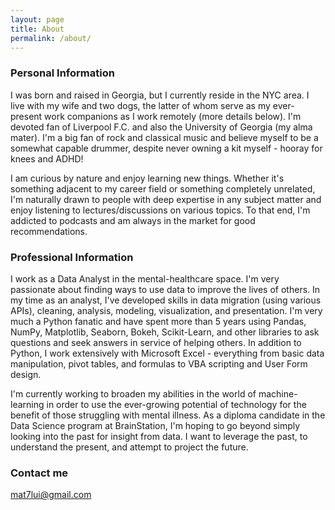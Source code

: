 ```yaml
---
layout: page
title: About
permalink: /about/
---
```


### Personal Information
I was born and raised in Georgia, but I currently reside in the NYC area. I live with my wife and two dogs, the latter of whom serve as my ever-present work companions as I work remotely (more details below). I'm devoted fan of Liverpool F.C. and also the University of Georgia (my alma mater). I'm a big fan of rock and classical music and believe myself to be a somewhat capable drummer, despite never owning a kit myself - hooray for knees and ADHD!

I am curious by nature and enjoy learning new things. Whether it's something adjacent to my career field or something completely unrelated, I'm naturally drawn to people with deep expertise in any subject matter and enjoy listening to lectures/discussions on various topics. To that end, I'm addicted to podcasts and am always in the market for good recommendations.

### Professional Information
 I work as a Data Analyst in the mental-healthcare space. I'm very passionate about finding ways to use data to improve the lives of others. In my time as an analyst, I've developed skills in data migration (using various APIs), cleaning, analysis, modeling, visualization, and presentation. I'm very much a Python fanatic and have spent more than 5 years using Pandas, NumPy, Matplotlib, Seaborn, Bokeh, Scikit-Learn, and other libraries to ask questions and seek answers in service of helping others. In addition to Python, I work extensively with Microsoft Excel - everything from basic data manipulation, pivot tables, and formulas to VBA scripting and User Form design.

I'm currently working to broaden my abilities in the world of machine-learning in order to use the ever-growing potential of technology for the benefit of those struggling with mental illness. As a diploma candidate in the Data Science program at BrainStation, I'm hoping to go beyond simply looking into the past for insight from data. I want to leverage the past, to understand the present, and attempt to project the future.

### Contact me
[mat7lui@gmail.com](mailto:mat7lui@gmail.com)